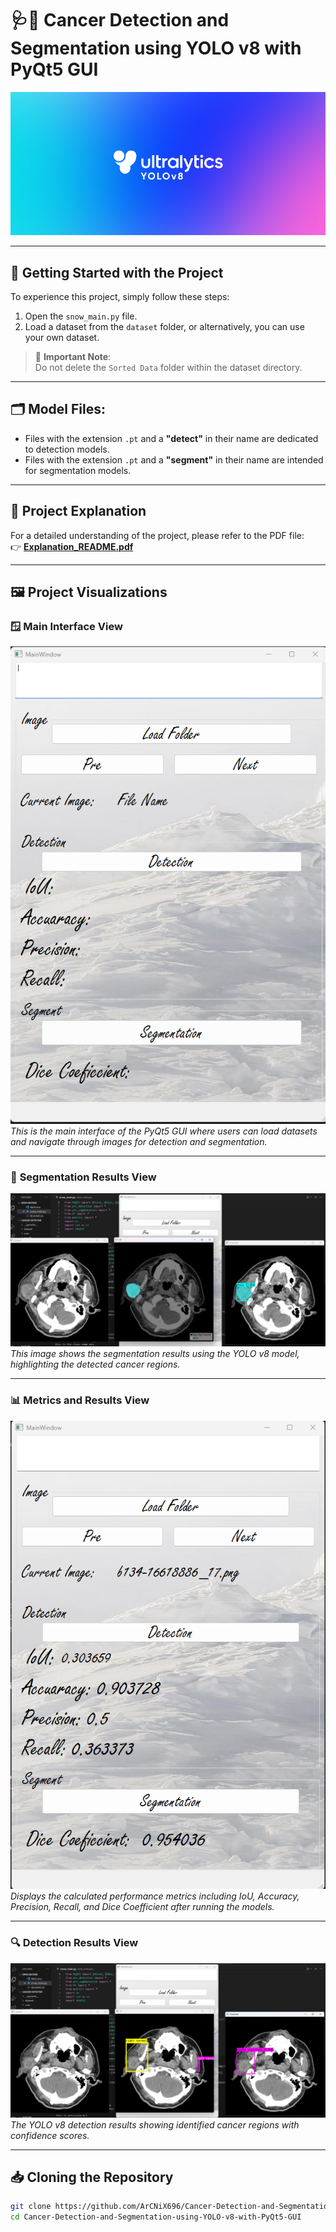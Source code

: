 # 🩺🔬 Cancer Detection and Segmentation using YOLO v8 with PyQt5 GUI

![YOLOv8 Logo](assets/yolov8.png)

---

## 🚀 Getting Started with the Project
To experience this project, simply follow these steps:

1. Open the `snow_main.py` file.
2. Load a dataset from the `dataset` folder, or alternatively, you can use your own dataset.

> 📂 **Important Note**:  
> Do not delete the `Sorted Data` folder within the dataset directory.

---

## 🗂️ **Model Files:**
- Files with the extension `.pt` and a **"detect"** in their name are dedicated to detection models.
- Files with the extension `.pt` and a **"segment"** in their name are intended for segmentation models.

---

## 📄 **Project Explanation**  
For a detailed understanding of the project, please refer to the PDF file:  
👉 **[Explanation_README.pdf](Explanation_README.pdf)**

---

## 🖼️ **Project Visualizations**

### 🪟 **Main Interface View**
![Main Interface View](assets/SNOW%20MAIN%20VIEW%20IMAGE.png)
*This is the main interface of the PyQt5 GUI where users can load datasets and navigate through images for detection and segmentation.*

---

### 🧬 **Segmentation Results View**
![Segmentation Results View](assets/SEGMENTATION%20VIEW%20IMAGE.png)
*This image shows the segmentation results using the YOLO v8 model, highlighting the detected cancer regions.*

---

### 📊 **Metrics and Results View**
![Metrics and Results View](assets/METRICSRESULTS%20VIEW%20IMAGE.png)
*Displays the calculated performance metrics including IoU, Accuracy, Precision, Recall, and Dice Coefficient after running the models.*

---

### 🔍 **Detection Results View**
![Detection Results View](assets/DETECTION%20VIEW%20IMAGE.png)
*The YOLO v8 detection results showing identified cancer regions with confidence scores.*

---

## 📥 **Cloning the Repository**
```bash
git clone https://github.com/ArCNiX696/Cancer-Detection-and-Segmentation-using-YOLO-v8-with-PyQt5-GUI.git
cd Cancer-Detection-and-Segmentation-using-YOLO-v8-with-PyQt5-GUI


